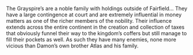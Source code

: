 The Grayspire’s are a noble family with holdings outside of Fairfield… They have a large contingence at court and are extremely influential in money matters as one of the richer members of the nobility. Their influence extends across the entire continent in the creation and collection of taxes that obviously funnel their way to the kingdom’s coffers but still manage to fill their pockets as well. As such they have many enemies, none more vicious than Damon’s own brother Atlas and his family.